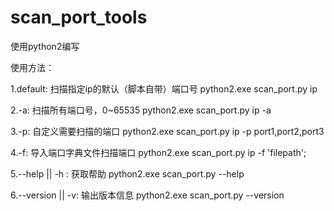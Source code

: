 # scan_port_tools
使用python2编写

使用方法：

1.default: 扫描指定ip的默认（脚本自带）端口号
python2.exe scan_port.py ip

2.-a:
扫描所有端口号，0~65535
python2.exe scan_port.py ip -a

3.-p:
自定义需要扫描的端口
python2.exe scan_port.py ip -p port1,port2,port3
    
4.-f:
导入端口字典文件扫描端口
python2.exe scan_port.py ip -f 'filepath';
    
5.--help || -h :
获取帮助
python2.exe scan_port.py --help

6.--version || -v:
输出版本信息
python2.exe scan_port.py --version
